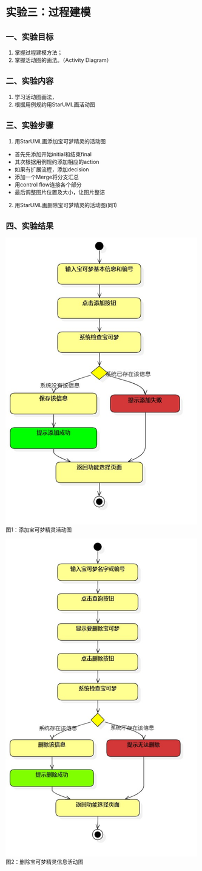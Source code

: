 # 实验三：过程建模
## 一、实验目标

1. 掌握过程建模方法；
2. 掌握活动图的画法。（Activity Diagram）

## 二、实验内容

1. 学习活动图画法，
2. 根据用例规约用StarUML画活动图

## 三、实验步骤

1. 用StarUML画添加宝可梦精灵的活动图

  - 首先先添加开始initial和结束final
  - 其次根据用例规约添加相应的action
  - 如果有扩展流程，添加decision
  - 添加一个Merge将分支汇总
  - 用control flow连接各个部分
  - 最后调整图片位置及大小，让图片整洁

2. 用StarUML画删除宝可梦精灵的活动图(同1)

## 四、实验结果

![添加宝可梦精灵活动图](./BaoKeActivity.jpg)  
图1：添加宝可梦精灵活动图

![删除宝可梦精灵活动图](./BaoKeActivity1.jpg)  
图2：删除宝可梦精灵信息活动图
